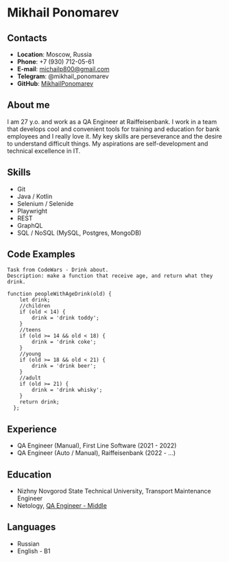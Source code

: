 # Mikhail Ponomarev

## Contacts
* **Location**: Moscow, Russia
* **Phone**: +7 (930) 712-05-61
* **E-mail**: michailp800@gmail.com
* **Telegram**: @mikhail_ponomarev
* **GitHub**: [MikhailPonomarev](https://github.com/MikhailPonomarev)

## About me
I am 27 y.o. and work as a QA Engineer at Raiffeisenbank. I work in a team that develops cool and convenient tools for training and education for bank employees and I really love it. My key skills are perseverance and the desire to understand difficult things. My aspirations are self-development and technical excellence in IT.

## Skills
* Git
* Java / Kotlin
* Selenium / Selenide
* Playwright
* REST
* GraphQL
* SQL / NoSQL (MySQL, Postgres, MongoDB)


## Code Examples
```
Task from CodeWars - Drink about.
Description: make a function that receive age, and return what they drink.

function peopleWithAgeDrink(old) {
    let drink;
    //children
    if (old < 14) {
        drink = 'drink toddy';
    }
    //teens
    if (old >= 14 && old < 18) {
        drink = 'drink coke';
    }
    //young
    if (old >= 18 && old < 21) {
        drink = 'drink beer';
    }
    //adult
    if (old >= 21) {
        drink = 'drink whisky';
    }
    return drink;
  };
```

## Experience
* QA Engineer (Manual), First Line Software (2021 - 2022)
* QA Engineer (Auto / Manual), Raiffeisenbank (2022 - ...)

## Education
* Nizhny Novgorod State Technical University, Transport Maintenance Engineer
* Netology, [QA Engineer - Middle](https://netology.ru/programs/qa-middle)

## Languages
* Russian
* English - B1